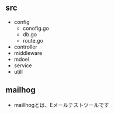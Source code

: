 ## src
- config
    - conofig.go 
    - db.go
    - route.go
- controller
- middleware
- mdoel
- service
- utill
## mailhog
- maillhogとは、Eメールテストツールです
  
